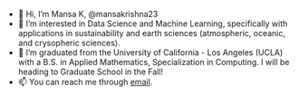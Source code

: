 - 👋 Hi, I’m Mansa K, @mansakrishna23
- 👀 I’m interested in Data Science and Machine Learning, specifically with applications in sustainability and earth sciences (atmospheric, oceanic, and crysopheric sciences). 
- 🌱 I’m graduated from the University of California - Los Angeles (UCLA) with a B.S. in Applied Mathematics, Specialization in Computing. I will be heading to Graduate School in the Fall!
- 📫 You can reach me through [email](mailto:mansakrishna23@gmail.com). 
